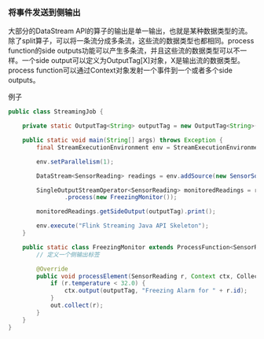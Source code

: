 ### 将事件发送到侧输出

大部分的DataStream API的算子的输出是单一输出，也就是某种数据类型的流。除了split算子，可以将一条流分成多条流，这些流的数据类型也都相同。process function的side outputs功能可以产生多条流，并且这些流的数据类型可以不一样。一个side output可以定义为OutputTag[X]对象，X是输出流的数据类型。process function可以通过Context对象发射一个事件到一个或者多个side outputs。

例子

```java
public class StreamingJob {

	private static OutputTag<String> outputTag = new OutputTag<String>("side-output"){};

	public static void main(String[] args) throws Exception {
		final StreamExecutionEnvironment env = StreamExecutionEnvironment.getExecutionEnvironment();

		env.setParallelism(1);

		DataStream<SensorReading> readings = env.addSource(new SensorSource());

		SingleOutputStreamOperator<SensorReading> monitoredReadings = readings
				.process(new FreezingMonitor());

		monitoredReadings.getSideOutput(outputTag).print();

		env.execute("Flink Streaming Java API Skeleton");
	}

	public static class FreezingMonitor extends ProcessFunction<SensorReading, SensorReading> {
		// 定义一个侧输出标签

		@Override
		public void processElement(SensorReading r, Context ctx, Collector<SensorReading> out) throws Exception {
			if (r.temperature < 32.0) {
				ctx.output(outputTag, "Freezing Alarm for " + r.id);
			}
			out.collect(r);
		}
	}
}
```


